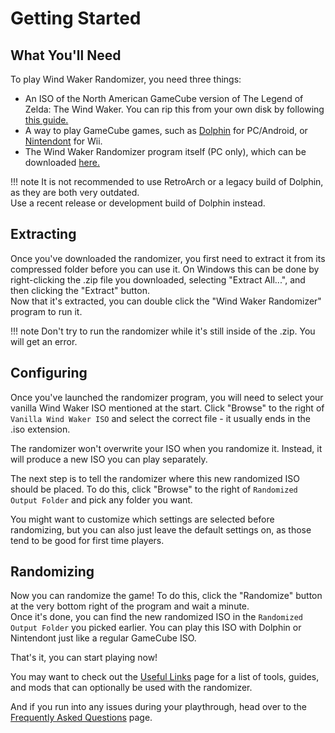 
# Getting Started

## What You'll Need

To play Wind Waker Randomizer, you need three things:

- An ISO of the North American GameCube version of The Legend of Zelda: The Wind Waker. You can rip this from your own disk by following [this guide.](https://wiki.dolphin-emu.org/index.php?title=Ripping_Games)
- A way to play GameCube games, such as [Dolphin](https://en.dolphin-emu.org/download/) for PC/Android, or [Nintendont](https://github.com/FIX94/Nintendont) for Wii.
- The Wind Waker Randomizer program itself (PC only), which can be downloaded [here.](download.md)

!!! note
    It is not recommended to use RetroArch or a legacy build of Dolphin, as they are both very outdated.  
    Use a recent release or development build of Dolphin instead.  

## Extracting

Once you've downloaded the randomizer, you first need to extract it from its compressed folder before you can use it. On Windows this can be done by right-clicking the .zip file you downloaded, selecting "Extract All...", and then clicking the "Extract" button.  
Now that it's extracted, you can double click the "Wind Waker Randomizer" program to run it.  

!!! note
    Don't try to run the randomizer while it's still inside of the .zip. You will get an error.

## Configuring

Once you've launched the randomizer program, you will need to select your vanilla Wind Waker ISO mentioned at the start. Click "Browse" to the right of `Vanilla Wind Waker ISO` and select the correct file - it usually ends in the .iso extension.

The randomizer won't overwrite your ISO when you randomize it. Instead, it will produce a new ISO you can play separately.  

The next step is to tell the randomizer where this new randomized ISO should be placed. To do this, click "Browse" to the right of `Randomized Output Folder` and pick any folder you want.  

You might want to customize which settings are selected before randomizing, but you can also just leave the default settings on, as those tend to be good for first time players.

## Randomizing

Now you can randomize the game! To do this, click the "Randomize" button at the very bottom right of the program and wait a minute.  
Once it's done, you can find the new randomized ISO in the `Randomized Output Folder` you picked earlier. You can play this ISO with Dolphin or Nintendont just like a regular GameCube ISO.

That's it, you can start playing now!  

You may want to check out the [Useful Links](useful-links.md) page for a list of tools, guides, and mods that can optionally be used with the randomizer.  

And if you run into any issues during your playthrough, head over to the [Frequently Asked Questions](faq.md) page.  
